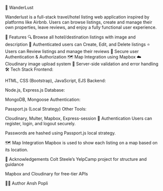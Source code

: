 🧭 WanderLust

Wanderlust is a full-stack travel/hotel listing web application inspired by platforms like Airbnb. Users can browse listings, create and manage their own properties, leave reviews, and enjoy a fully functional user experience.

🚀 Features
🔍 Browse all hotel/destination listings with image and description
📝 Authenticated users can Create, Edit, and Delete listings
⭐ Users can Review listings and manage their reviews
🔐 Secure user Authentication & Authorization
🗺️ Map Integration using Mapbox
☁️ Cloudinary image upload system
🧠 Server-side validation and error handling
🛠️ Tech Stack
Frontend:

HTML, CSS (Bootstrap), JavaScript, EJS
Backend:

Node.js, Express.js
Database:

MongoDB, Mongoose
Authentication:

Passport.js (Local Strategy)
Other Tools:

Cloudinary, Multer, Mapbox, Express-session
🔐 Authentication Users can register, login, and logout securely.

Passwords are hashed using Passport.js local strategy.

🗺️ Map Integration Mapbox is used to show each listing on a map based on its location.

🙌 Acknowledgements Colt Steele’s YelpCamp project for structure and guidance

Mapbox and Cloudinary for free-tier APIs

👨‍💻 Author Ansh Popli
